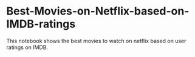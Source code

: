 # Best-Movies-on-Netflix-based-on-IMDB-ratings
This notebook shows the best movies to watch on netflix based on user ratings on IMDB.
